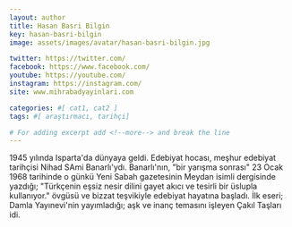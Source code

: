 ```yaml
---
layout: author
title: Hasan Basri Bilgin
key: hasan-basri-bilgin
image: assets/images/avatar/hasan-basri-bilgin.jpg

twitter: https://twitter.com/
facebook: https://www.facebook.com/
youtube: https://youtube.com/
instagram: https://instagram.com/
site: www.mihrabadyayinlari.com

categories: #[ cat1, cat2 ]
tags: #[ araştırmacı, tarihçi]

# For adding excerpt add <!--more--> and break the line
---
```

1945 yılında Isparta'da dünyaya geldi. Edebiyat hocası, meşhur edebiyat tarihçisi Nihad SAmi Banarlı'ydı. Banarlı'nın, "bir yarışma sonrası" 23 Ocak 1968 tarihinde o günkü Yeni Sabah gazetesinin Meydan isimli dergisinde yazdığı; "Türkçenin eşsiz nesir dilini gayet akıcı ve tesirli bir üslupla kullanıyor." övgüsü ve bizzat teşvikiyle edebiyat hayatına başladı. İlk eseri; Damla Yayınevi'nin yayımladığı; aşk ve inanç temasını işleyen Çakıl Taşları idi.